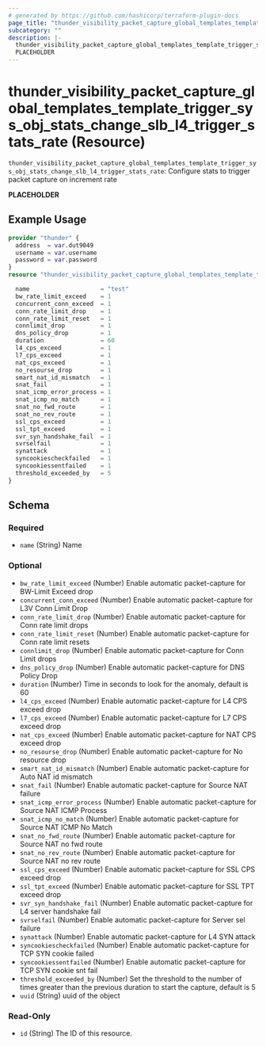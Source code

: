 ```yaml
---
# generated by https://github.com/hashicorp/terraform-plugin-docs
page_title: "thunder_visibility_packet_capture_global_templates_template_trigger_sys_obj_stats_change_slb_l4_trigger_stats_rate Resource - terraform-provider-thunder"
subcategory: ""
description: |-
  thunder_visibility_packet_capture_global_templates_template_trigger_sys_obj_stats_change_slb_l4_trigger_stats_rate: Configure stats to trigger packet capture on increment rate
  PLACEHOLDER
---
```


# thunder_visibility_packet_capture_global_templates_template_trigger_sys_obj_stats_change_slb_l4_trigger_stats_rate (Resource)

`thunder_visibility_packet_capture_global_templates_template_trigger_sys_obj_stats_change_slb_l4_trigger_stats_rate`: Configure stats to trigger packet capture on increment rate

__PLACEHOLDER__

## Example Usage

```terraform
provider "thunder" {
  address  = var.dut9049
  username = var.username
  password = var.password
}
resource "thunder_visibility_packet_capture_global_templates_template_trigger_sys_obj_stats_change_slb_l4_trigger_stats_rate" "thunder_visibility_packet_capture_global_templates_template_trigger_sys_obj_stats_change_slb_l4_trigger_stats_rate" {

  name                    = "test"
  bw_rate_limit_exceed    = 1
  concurrent_conn_exceed  = 1
  conn_rate_limit_drop    = 1
  conn_rate_limit_reset   = 1
  connlimit_drop          = 1
  dns_policy_drop         = 1
  duration                = 60
  l4_cps_exceed           = 1
  l7_cps_exceed           = 1
  nat_cps_exceed          = 1
  no_resourse_drop        = 1
  smart_nat_id_mismatch   = 1
  snat_fail               = 1
  snat_icmp_error_process = 1
  snat_icmp_no_match      = 1
  snat_no_fwd_route       = 1
  snat_no_rev_route       = 1
  ssl_cps_exceed          = 1
  ssl_tpt_exceed          = 1
  svr_syn_handshake_fail  = 1
  svrselfail              = 1
  synattack               = 1
  syncookiescheckfailed   = 1
  syncookiessentfailed    = 1
  threshold_exceeded_by   = 5
}
```

<!-- schema generated by tfplugindocs -->
## Schema

### Required

- `name` (String) Name

### Optional

- `bw_rate_limit_exceed` (Number) Enable automatic packet-capture for BW-Limit Exceed drop
- `concurrent_conn_exceed` (Number) Enable automatic packet-capture for L3V Conn Limit Drop
- `conn_rate_limit_drop` (Number) Enable automatic packet-capture for Conn rate limit drops
- `conn_rate_limit_reset` (Number) Enable automatic packet-capture for Conn rate limit resets
- `connlimit_drop` (Number) Enable automatic packet-capture for Conn Limit drops
- `dns_policy_drop` (Number) Enable automatic packet-capture for DNS Policy Drop
- `duration` (Number) Time in seconds to look for the anomaly, default is 60
- `l4_cps_exceed` (Number) Enable automatic packet-capture for L4 CPS exceed drop
- `l7_cps_exceed` (Number) Enable automatic packet-capture for L7 CPS exceed drop
- `nat_cps_exceed` (Number) Enable automatic packet-capture for NAT CPS exceed drop
- `no_resourse_drop` (Number) Enable automatic packet-capture for No resource drop
- `smart_nat_id_mismatch` (Number) Enable automatic packet-capture for Auto NAT id mismatch
- `snat_fail` (Number) Enable automatic packet-capture for Source NAT failure
- `snat_icmp_error_process` (Number) Enable automatic packet-capture for Source NAT ICMP Process
- `snat_icmp_no_match` (Number) Enable automatic packet-capture for Source NAT ICMP No Match
- `snat_no_fwd_route` (Number) Enable automatic packet-capture for Source NAT no fwd route
- `snat_no_rev_route` (Number) Enable automatic packet-capture for Source NAT no rev route
- `ssl_cps_exceed` (Number) Enable automatic packet-capture for SSL CPS exceed drop
- `ssl_tpt_exceed` (Number) Enable automatic packet-capture for SSL TPT exceed drop
- `svr_syn_handshake_fail` (Number) Enable automatic packet-capture for L4 server handshake fail
- `svrselfail` (Number) Enable automatic packet-capture for Server sel failure
- `synattack` (Number) Enable automatic packet-capture for L4 SYN attack
- `syncookiescheckfailed` (Number) Enable automatic packet-capture for TCP SYN cookie failed
- `syncookiessentfailed` (Number) Enable automatic packet-capture for TCP SYN cookie snt fail
- `threshold_exceeded_by` (Number) Set the threshold to the number of times greater than the previous duration to start the capture, default is 5
- `uuid` (String) uuid of the object

### Read-Only

- `id` (String) The ID of this resource.


